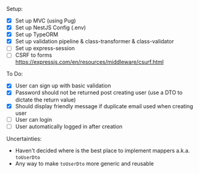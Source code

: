Setup:
- [x] Set up MVC (using Pug)
- [x] Set up NestJS Config (.env)
- [x] Set up TypeORM
- [x] Set up validation pipeline & class-transformer & class-validator
- [ ] Set up express-session
- [ ] CSRF to forms https://expressjs.com/en/resources/middleware/csurf.html

To Do:
- [x] User can sign up with basic validation
- [x] Password should not be returned post creating user (use a DTO to dictate the return value)
- [x] Should display friendly message if duplicate email used when creating user
- [ ] User can login
- [ ] User automatically logged in after creation

Uncertainties:
- Haven't decided where is the best place to implement mappers a.k.a. `toUserDto`
- Any way to make `toUserDto` more generic and reusable
